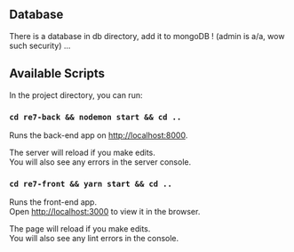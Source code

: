 ## Database

There is a database in db directory, add it to mongoDB !
(admin is a/a, wow such security)
...

## Available Scripts

In the project directory, you can run:

### `cd re7-back && nodemon start && cd ..`

Runs the back-end app on [http://localhost:8000](http://localhost:8000).

The server will reload if you make edits.\
You will also see any errors in the server console.

### `cd re7-front && yarn start && cd ..`

Runs the front-end app.\
Open [http://localhost:3000](http://localhost:3000) to view it in the browser.

The page will reload if you make edits.\
You will also see any lint errors in the console.
